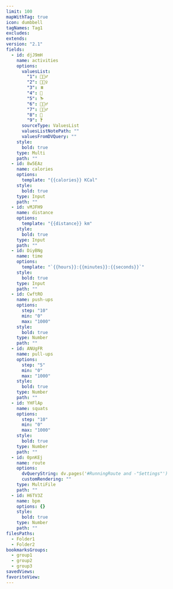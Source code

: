 ```yaml
---
limit: 100
mapWithTag: true
icon: dumbbell
tagNames: Tag1
excludes: 
extends: 
version: "2.1"
fields:
  - id: djJ9mH
    name: activities
    options:
      valuesList:
        "1": 🏃🏻‍♂️
        "2": 🏋🏻‍♀️
        "3": ⏸️
        "4": 🥊
        "5": ⛷
        "6": 🏄🏻‍♂️
        "7": 🚶🏻‍♂️
        "8": 🤕
        "9": ❓
      sourceType: ValuesList
      valuesListNotePath: ""
      valuesFromDVQuery: ""
    style:
      bold: true
    type: Multi
    path: ""
  - id: 8w5EAz
    name: calories
    options:
      template: "{{calories}} KCal"
    style:
      bold: true
    type: Input
    path: ""
  - id: vMJFH9
    name: distance
    options:
      template: "{{distance}} km"
    style:
      bold: true
    type: Input
    path: ""
  - id: DiyBNg
    name: time
    options:
      template: "`{{hours}}:{{minutes}}:{{seconds}}`"
    style:
      bold: true
    type: Input
    path: ""
  - id: CwftRO
    name: push-ups
    options:
      step: "10"
      min: "0"
      max: "1000"
    style:
      bold: true
    type: Number
    path: ""
  - id: ANUgFR
    name: pull-ups
    options:
      step: "5"
      min: "0"
      max: "1000"
    style:
      bold: true
    type: Number
    path: ""
  - id: YHFlAp
    name: squats
    options:
      step: "10"
      min: "0"
      max: "1000"
    style:
      bold: true
    type: Number
    path: ""
  - id: 0pnKEj
    name: route
    options:
      dvQueryString: dv.pages('#RunningRoute and -"Settings"')
      customRendering: ""
    type: MultiFile
    path: ""
  - id: H6TV3Z
    name: bpm
    options: {}
    style:
      bold: true
    type: Number
    path: ""
filesPaths:
  - Folder1
  - Folder2
bookmarksGroups:
  - group1
  - group2
  - group3
savedViews: 
favoriteView: 
---
```

